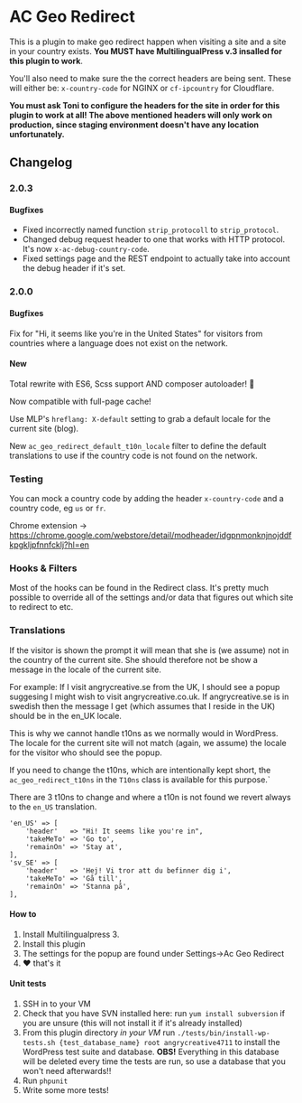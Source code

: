 # AC Geo Redirect

This is a plugin to make geo redirect happen when visiting a site and a site in your country exists. **You MUST have MultilingualPress v.3 insalled for this plugin to work**.

You'll also need to make sure the the correct headers are being sent. These will either be: `x-country-code` for NGINX or `cf-ipcountry` for Cloudflare.

**You must ask Toni to configure the headers for the site in order for this plugin to work at all! The above mentioned headers will only work on production, since staging environment doesn't have any location unfortunately.**

## Changelog

### 2.0.3

#### Bugfixes

* Fixed incorrectly named function `strip_protocoll` to `strip_protocol`.
* Changed debug request header to one that works with HTTP protocol. It's now `x-ac-debug-country-code`.
* Fixed settings page and the REST endpoint to actually take into account the debug header if it's set.

### 2.0.0

#### Bugfixes

Fix for "Hi, it seems like you're in the United States" for visitors from countries where a language does not exist on the network.

#### New

Total rewrite with ES6, Scss support AND composer autoloader! :tada:

Now compatible with full-page cache!

Use MLP's `hreflang: X-default` setting to grab a default locale for the current site (blog).

New `ac_geo_redirect_default_t10n_locale` filter to define the default translations to use if the country code is not found on the network.

### Testing

You can mock a country code by adding the header `x-country-code` and a country code, eg `us` or `fr`.

Chrome extension -> https://chrome.google.com/webstore/detail/modheader/idgpnmonknjnojddfkpgkljpfnnfcklj?hl=en

### Hooks & Filters

Most of the hooks can be found in the Redirect class. It's pretty much possible to override all of the settings and/or data that figures out which site to redirect to etc.

### Translations

If the visitor is shown the prompt it will mean that she is (we assume) not in the country of the current site. She should therefore not be show a message in the locale of the current site.

For example: If I visit angrycreative.se from the UK, I should see a popup suggesing I might wish to visit angrycreative.co.uk. If angrycreative.se is in swedish then the message I get (which assumes that I reside in the UK) should be in the en_UK locale.

This is why we cannot handle t10ns as we normally would in WordPress. The locale for the current site will not match (again, we assume) the locale for the visitor who should see the popup.

If you need to change the t10ns, which are intentionally kept short, the `ac_geo_redirect_t10ns` in the `T10ns` class is available for this purpose.`

There are 3 t10ns to change and where a t10n is not found we revert always to the `en_US` translation.

```
'en_US' => [
	'header'   => "Hi! It seems like you're in",
	'takeMeTo' => 'Go to',
	'remainOn' => 'Stay at',
],
'sv_SE' => [
	'header'   => 'Hej! Vi tror att du befinner dig i',
	'takeMeTo' => 'Gå till',
	'remainOn' => 'Stanna på',
],
```

#### How to

1. Install Multilingualpress 3.
2. Install this plugin
3. The settings for the popup are found under Settings->Ac Geo Redirect
4. :heart: that's it

#### Unit tests

1. SSH in to your VM
2. Check that you have SVN installed here: run `yum install subversion` if you are unsure (this will not install it if it's already installed)
3. From this plugin directory *in your VM* run `./tests/bin/install-wp-tests.sh {test_database_name} root angrycreative4711` to install the WordPress test suite and database. **OBS!** Everything in this database will be deleted every time the tests are run, so use a database that you won't need afterwards!!
4. Run `phpunit`
5. Write some more tests!
